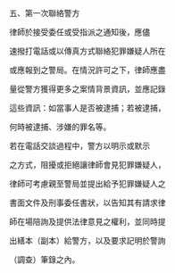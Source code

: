 五、第一次聯絡警方

律師於接受委任或受指派之通知後，應儘

速撥打電話或以傳真方式聯絡犯罪嫌疑人所在

或應報到之警局。在情況許可之下，律師應盡

量從警方獲得更多之案情背景資訊，並應記錄

這些資訊：如當事人是否被逮捕；若被逮捕，

何時被逮捕、涉嫌的罪名等。

若在電話交談過程中，警方以明示或默示

之方式，阻擾或拒絕讓律師會見犯罪嫌疑人，

律師可考慮親至警局並提出給予犯罪嫌疑人之

書面文件及刑事委任書狀，以告知其有請求律

師在場陪詢及提供法律意見之權利，並同時提

出繕本（副本）給警方，以及要求記明於警詢

（調查）筆錄之內。
